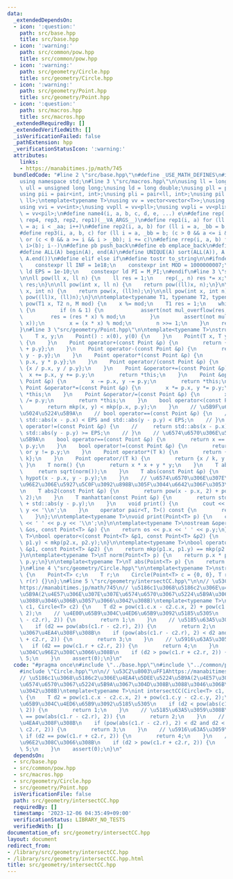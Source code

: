 ```yaml
---
data:
  _extendedDependsOn:
  - icon: ':question:'
    path: src/base.hpp
    title: src/base.hpp
  - icon: ':warning:'
    path: src/common/pow.hpp
    title: src/common/pow.hpp
  - icon: ':warning:'
    path: src/geometry/Circle.hpp
    title: src/geometry/Circle.hpp
  - icon: ':warning:'
    path: src/geometry/Point.hpp
    title: src/geometry/Point.hpp
  - icon: ':question:'
    path: src/macros.hpp
    title: src/macros.hpp
  _extendedRequiredBy: []
  _extendedVerifiedWith: []
  _isVerificationFailed: false
  _pathExtension: hpp
  _verificationStatusIcon: ':warning:'
  attributes:
    links:
    - https://manabitimes.jp/math/745
  bundledCode: "#line 2 \"src/base.hpp\"\n#define _USE_MATH_DEFINES\n#include <bits/stdc++.h>\n\
    using namespace std;\n#line 3 \"src/macros.hpp\"\n\nusing ll = long long;\nusing\
    \ ull = unsigned long long;\nusing ld = long double;\nusing pll = pair<ll, ll>;\n\
    using pii = pair<int, int>;\nusing pli = pair<ll, int>;\nusing pil = pair<int,\
    \ ll>;\ntemplate<typename T>\nusing vv = vector<vector<T>>;\nusing vvl = vv<ll>;\n\
    using vvi = vv<int>;\nusing vvpll = vv<pll>;\nusing vvpli = vv<pli>;\nusing vvpil\
    \ = vv<pil>;\n#define name4(i, a, b, c, d, e, ...) e\n#define rep(...) name4(__VA_ARGS__,\
    \ rep4, rep3, rep2, rep1)(__VA_ARGS__)\n#define rep1(i, a) for (ll i = 0, _aa\
    \ = a; i < _aa; i++)\n#define rep2(i, a, b) for (ll i = a, _bb = b; i < _bb; i++)\n\
    #define rep3(i, a, b, c) for (ll i = a, _bb = b; (c > 0 && a <= i && i < _bb)\
    \ or (c < 0 && a >= i && i > _bb); i += c)\n#define rrep(i, a, b) for (ll i=(a);\
    \ i>(b); i--)\n#define pb push_back\n#define eb emplace_back\n#define mkp make_pair\n\
    #define ALL(A) begin(A), end(A)\n#define UNIQUE(A) sort(ALL(A)), A.erase(unique(ALL(A)),\
    \ A.end())\n#define elif else if\n#define tostr to_string\n\n#ifndef CONSTANTS\n\
    \    constexpr ll INF = 1e18;\n    constexpr int MOD = 1000000007;\n    constexpr\
    \ ld EPS = 1e-10;\n    constexpr ld PI = M_PI;\n#endif\n#line 3 \"src/common/pow.hpp\"\
    \n\nll pow(ll x, ll n) {\n    ll res = 1;\n    rep(_, n) res *= x;\n    return\
    \ res;\n}\n\nll pow(int x, ll n) {\n    return pow((ll)x, n);\n}\n\nll pow(ll\
    \ x, int n) {\n    return pow(x, (ll)n);\n}\n\nll pow(int x, int n) {\n    return\
    \ pow((ll)x, (ll)n);\n}\n\ntemplate<typename T1, typename T2, typename M>\nT1\
    \ pow(T1 x, T2 n, M mod) {\n    x %= mod;\n    T1 res = 1;\n    while (n > 0)\
    \ {\n        if (n & 1) {\n            assert(not mul_overflow(res, x));\n   \
    \         res = (res * x) % mod;\n        }\n        assert(not mul_overflow(x,\
    \ x));\n        x = (x * x) % mod;\n        n >>= 1;\n    }\n    return res;\n\
    }\n#line 3 \"src/geometry/Point.hpp\"\n\ntemplate<typename T>\nstruct Point {\n\
    \    T x, y;\n    Point() : x(0), y(0) {\n    }\n    Point(T x, T y) : x(x), y(y)\
    \ {\n    }\n    Point operator+(const Point &p) {\n        return {x + p.x, y\
    \ + p.y};\n    }\n    Point operator-(const Point &p) {\n        return {x - p.x,\
    \ y - p.y};\n    }\n    Point operator*(const Point &p) {\n        return {x *\
    \ p.x, y * p.y};\n    }\n    Point operator/(const Point &p) {\n        return\
    \ {x / p.x, y / p.y};\n    }\n    Point &operator+=(const Point &p) {\n      \
    \  x += p.x, y += p.y;\n        return *this;\n    }\n    Point &operator-=(const\
    \ Point &p) {\n        x -= p.x, y -= p.y;\n        return *this;\n    }\n   \
    \ Point &operator*=(const Point &p) {\n        x *= p.x, y *= p.y;\n        return\
    \ *this;\n    }\n    Point &operator/=(const Point &p) {\n        x /= p.x, y\
    \ /= p.y;\n        return *this;\n    }\n    bool operator<(const Point &p) {\n\
    \        return mkp(x, y) < mkp(p.x, p.y);\n    }\n    // \u5B9F\u6570\u306E\u540C\
    \u5024\u5224\u5B9A\n    // bool operator==(const Point &p) {\n    //     return\
    \ std::abs(x - p.x) < EPS and std::abs(y - p.y) < EPS;\n    // }\n    // bool\
    \ operator!=(const Point &p) {\n    //     return std::abs(x - p.x) >= EPS or\
    \ std::abs(y - p.y) >= EPS;\n    // }\n    // \u6574\u6570\u306E\u540C\u5024\u5224\
    \u5B9A\n    bool operator==(const Point &p) {\n        return x == p.x and y ==\
    \ p.y;\n    }\n    bool operator!=(const Point &p) {\n        return x != p.x\
    \ or y != p.y;\n    }\n    Point operator*(T k) {\n        return {x * k, y *\
    \ k};\n    }\n    Point operator/(T k) {\n        return {x / k, y / k};\n   \
    \ }\n    T norm() {\n        return x * x + y * y;\n    }\n    T abs() {\n   \
    \     return sqrt(norm());\n    }\n    T abs(const Point &p) {\n        return\
    \ hypot(x - p.x, y - p.y);\n    }\n    // \u6574\u6570\u306E\u307E\u307E\u8DDD\
    \u96E2\u306E\u5927\u5C0F\u3092\u898B\u305F\u3044\u6642\u306F\u3053\u3063\u3061\
    \n    T abs2(const Point &p) {\n        return pow(x - p.x, 2) + pow(y - p.y,\
    \ 2);\n    }\n    T manhattan(const Point &p) {\n        return std::abs(x - p.x)\
    \ + std::abs(y - p.y);\n    }\n    void print() {\n        cout << x << ' ' <<\
    \ y << '\\n';\n    }\n    operator pair<T, T>() const {\n        return {x, y};\n\
    \    }\n};\n\ntemplate<typename T>\nvoid print(Point<T> p) {\n    cout << p.x\
    \ << ' ' << p.y << '\\n';\n}\n\ntemplate<typename T>\nostream &operator<<(ostream\
    \ &os, const Point<T> &p) {\n    return os << p.x << ' ' << p.y;\n}\n\ntemplate<typename\
    \ T>\nbool operator<(const Point<T> &p1, const Point<T> &p2) {\n    return mkp(p1.x,\
    \ p1.y) < mkp(p2.x, p2.y);\n}\n\ntemplate<typename T>\nbool operator==(const Point<T>\
    \ &p1, const Point<T> &p2) {\n    return mkp(p1.x, p1.y) == mkp(p2.x, p2.y);\n\
    }\n\ntemplate<typename T>\nT norm(Point<T> p) {\n    return p.x * p.x + p.y *\
    \ p.y;\n}\n\ntemplate<typename T>\nT abs(Point<T> p) {\n    return sqrt(norm(p));\n\
    }\n#line 4 \"src/geometry/Circle.hpp\"\n\ntemplate<typename T>\nstruct Circle\
    \ {\n    Point<T> c;\n    T r;\n    Circle(Point<T> c = {0, 0}, T r = 0) : c(c),\
    \ r(r) {}\n};\n#line 5 \"src/geometry/intersectCC.hpp\"\n\n// \u53C2\u8003\uFF1A\
    https://manabitimes.jp/math/745\n// \u5186c1\u3068\u5186c2\u306E\u4EA4\u5DEE\u5224\
    \u5B9A(2\u4E57\u306E\u307E\u307E\u6574\u6570\u3067\u5224\u5B9A\u3067\u304D\u308B\
    \u3088\u3046\u306B\u3057\u3066\u3042\u308B)\ntemplate<typename T>\nint intersectCC(Circle<T>\
    \ c1, Circle<T> c2) {\n    T d2 = pow(c1.c.x - c2.c.x, 2) + pow(c1.c.y - c2.c.y,\
    \ 2);\n    // \u4E00\u65B9\u304C\u4ED6\u65B9\u3092\u5185\u5305\n    if (d2 < pow(abs(c1.r\
    \ - c2.r), 2)) {\n        return 1;\n    }\n    // \u5185\u63A5\u3059\u308B\n\
    \    if (d2 == pow(abs(c1.r - c2.r), 2)) {\n        return 2;\n    }\n    // 2\u70B9\
    \u3067\u4EA4\u308F\u308B\n    if (pow(abs(c1.r - c2.r), 2) < d2 and d2 < pow(c1.r\
    \ + c2.r, 2)) {\n        return 3;\n    }\n    // \u5916\u63A5\u3059\u308B\n \
    \   if (d2 == pow(c1.r + c2.r, 2)) {\n        return 4;\n    }\n    // 2\u5186\
    \u304C\u96E2\u308C\u3066\u308B\n    if (d2 > pow(c1.r + c2.r, 2)) {\n        return\
    \ 5;\n    }\n    assert(0);\n}\n"
  code: "#pragma once\n#include \"../base.hpp\"\n#include \"../common/pow.hpp\"\n\
    #include \"Circle.hpp\"\n\n// \u53C2\u8003\uFF1Ahttps://manabitimes.jp/math/745\n\
    // \u5186c1\u3068\u5186c2\u306E\u4EA4\u5DEE\u5224\u5B9A(2\u4E57\u306E\u307E\u307E\
    \u6574\u6570\u3067\u5224\u5B9A\u3067\u304D\u308B\u3088\u3046\u306B\u3057\u3066\
    \u3042\u308B)\ntemplate<typename T>\nint intersectCC(Circle<T> c1, Circle<T> c2)\
    \ {\n    T d2 = pow(c1.c.x - c2.c.x, 2) + pow(c1.c.y - c2.c.y, 2);\n    // \u4E00\
    \u65B9\u304C\u4ED6\u65B9\u3092\u5185\u5305\n    if (d2 < pow(abs(c1.r - c2.r),\
    \ 2)) {\n        return 1;\n    }\n    // \u5185\u63A5\u3059\u308B\n    if (d2\
    \ == pow(abs(c1.r - c2.r), 2)) {\n        return 2;\n    }\n    // 2\u70B9\u3067\
    \u4EA4\u308F\u308B\n    if (pow(abs(c1.r - c2.r), 2) < d2 and d2 < pow(c1.r +\
    \ c2.r, 2)) {\n        return 3;\n    }\n    // \u5916\u63A5\u3059\u308B\n   \
    \ if (d2 == pow(c1.r + c2.r, 2)) {\n        return 4;\n    }\n    // 2\u5186\u304C\
    \u96E2\u308C\u3066\u308B\n    if (d2 > pow(c1.r + c2.r, 2)) {\n        return\
    \ 5;\n    }\n    assert(0);\n}\n"
  dependsOn:
  - src/base.hpp
  - src/common/pow.hpp
  - src/macros.hpp
  - src/geometry/Circle.hpp
  - src/geometry/Point.hpp
  isVerificationFile: false
  path: src/geometry/intersectCC.hpp
  requiredBy: []
  timestamp: '2023-12-06 04:35:49+09:00'
  verificationStatus: LIBRARY_NO_TESTS
  verifiedWith: []
documentation_of: src/geometry/intersectCC.hpp
layout: document
redirect_from:
- /library/src/geometry/intersectCC.hpp
- /library/src/geometry/intersectCC.hpp.html
title: src/geometry/intersectCC.hpp
---
```

